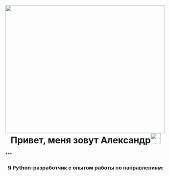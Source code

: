 <img align="left" width="500" height="400" src="https://github.com/user-attachments/assets/d99aa6a9-d598-4f85-afa7-52d115acc351"/>
<h1 align="center">Привет, меня зовут Александр<img src="https://github.com/blackcater/blackcater/raw/main/images/Hi.gif" height="32"/></h1>
***
<h3 align="center">Я Python-разработчик с опытом работы по направлениям:</h3> 
